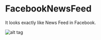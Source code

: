 # FacebookNewsFeed
It looks exactly like News Feed in Facebook.

![alt tag](http://imgur.com/5uDao6F)
